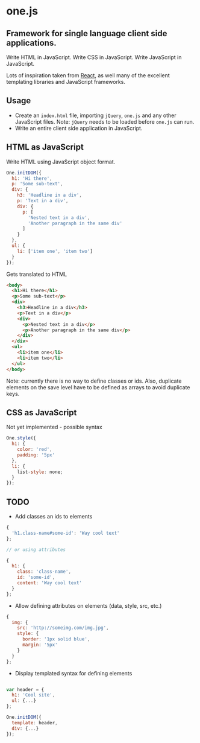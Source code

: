 # one.js

## Framework for single language client side applications.

Write HTML in JavaScript. Write CSS in JavaScript. Write JavaScript in JavaScript.

Lots of inspiration taken from [React](http://facebook.github.io/react/), as well many of the excellent templating libraries and JavaScript frameworks.

## Usage

* Create an `index.html` file, importing `jQuery`, `one.js` and any other JavaScript files. Note: `jQuery` needs to be loaded before `one.js` can run.
* Write an entire client side application in JavaScript.

## HTML as JavaScript

Write HTML using JavaScript object format.

```js
One.initDOM({
  h1: 'Hi there',
  p: 'Some sub-text',
  div: {
    h3: 'Headline in a div',
    p: 'Text in a div',
    div: {
      p: [
        'Nested text in a div',
        'Another paragraph in the same div'
      ]
    }
  },
  ul: {
    li: ['item one', 'item two']
  }
});
```

Gets translated to HTML

```html
<body>
  <h1>Hi there</h1>
  <p>Some sub-text</p>
  <div>
    <h3>Headline in a div</h3>
    <p>Text in a div</p>
    <div>
      <p>Nested text in a div</p>
      <p>Another paragraph in the same div</p>
    </div>
  </div>
  <ul>
    <li>item one</li>
    <li>item two</li>
  </ul>
</body>
```

Note: currently there is no way to define classes or ids. Also, duplicate elements on the save level have to be defined as arrays to avoid duplicate keys.

## CSS as JavaScript

Not yet implemented - possible syntax

```js
One.style({
  h1: {
    color: 'red',
    padding: '5px'
  },
  li: {
    list-style: none;
  }
});
```

## TODO
* Add classes an ids to elements
```js
{
  'h1.class-name#some-id': 'Way cool text'
};

// or using attributes

{
  h1: {
    class: 'class-name',
    id: 'some-id',
    content: 'Way cool text'
  }
};
```
* Allow defining attributes on elements (data, style, src, etc.)
```js
{
  img: {
    src: 'http://someimg.com/img.jpg',
    style: {
      border: '1px solid blue',
      margin: '5px'
    }
  }
};
```
* Display templated syntax for defining elements
```js

var header = {
  h1: 'Cool site',
  ul: {...}
};

One.initDOM({
  template: header,
  div: {...}
});
```
